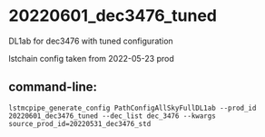 # 20220601_dec3476_tuned

DL1ab for dec3476 with tuned configuration

lstchain config taken from 2022-05-23 prod


## command-line:
``` 
lstmcpipe_generate_config PathConfigAllSkyFullDL1ab --prod_id 20220601_dec3476_tuned --dec_list dec_3476 --kwargs source_prod_id=20220531_dec3476_std
```

